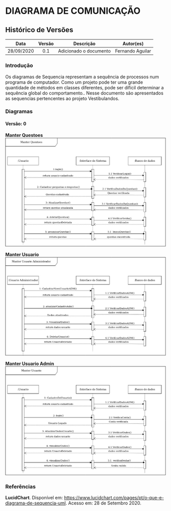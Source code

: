 # DIAGRAMA DE COMUNICAÇÃO

## Histórico de Versões

|   Data   | Versão |           Descrição           |             Autor(es)              |
|:--------:|:------:|:-----------------------------:|:----------------------------------:|
| 28/09/2020 | 0.1 | Adicionado o documento | Fernando Aguilar |

### Introdução

Os diagramas de Sequencia representam a sequência de processos num programa de computador. Como um projeto pode ter uma grande quantidade de métodos em classes diferentes, pode ser difícil determinar a sequência global do comportamento.. Nesse documento são apresentados as sequencias pertencentes ao projeto Vestibulandos.

### Diagramas

#### Versão: 0

**Manter Questoes**
![DiagramaSequencia_Manter_questoes](./../img/diagramas/Diagrama_de_Sequencia-Manter_Questoes.jpg)

**Manter Usuario**
![DiagramaSequencia_Manter_Usuario](./../img/diagramas/Diagrama_de_Sequencia-Manter_Usuario_Administrador.jpg)

**Manter Usuario Admin**
![DiagramaSequencia_Manter_Usuario_Admin](./../img/diagramas/Diagrama_de_Sequencia-Manter_Usuario.jpg)

### Referências
**LucidChart**. Disponível em: <https://www.lucidchart.com/pages/pt/o-que-e-diagrama-de-sequencia-uml>. Acesso em: 28 de Setembro 2020.
